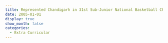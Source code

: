 ```yaml
---
title: Represented Chandigarh in 31st Sub-Junior National Basketball Championship
date: 2005-01-01
display: true
show_month: false
categories:
  - Extra Curricular
---
```

